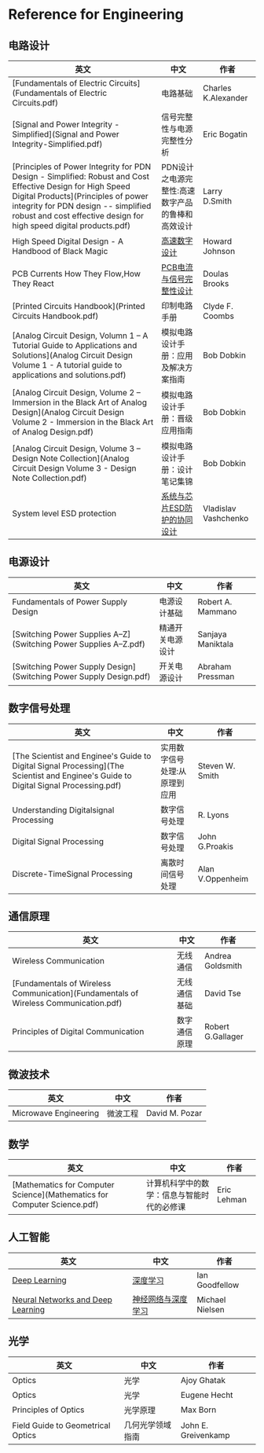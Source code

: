 # Reference for Engineering

## 电路设计

| 英文                                                         | 中文                                             | 作者                 |
| ------------------------------------------------------------ | ------------------------------------------------ | -------------------- |
| [Fundamentals of Electric Circuits](Fundamentals of Electric Circuits.pdf) | 电路基础 |Charles K.Alexander|
| [Signal and Power Integrity - Simplified](Signal and Power Integrity-Simplified.pdf) | 信号完整性与电源完整性分析                       | Eric Bogatin         |
| [Principles of Power Integrity for PDN Design - Simplified: Robust and Cost Effective Design for High Speed Digital Products](Principles of power integrity for PDN design -- simplified robust and cost effective design for high speed digital products.pdf) | PDN设计之电源完整性:高速数字产品的鲁棒和高效设计 | Larry D.Smith        |
| High Speed Digital Design - A Handbood of Black Magic        | [高速数字设计](高速数字设计.pdf)                       | Howard Johnson       |
| PCB Currents How They Flow,How They React                    | [PCB电流与信号完整性设计](PCB电流与信号完整性设计.pdf)      | Doulas Brooks        |
| [Printed Circuits Handbook](Printed Circuits Handbook.pdf)   | 印制电路手册                                     | Clyde F. Coombs      |
| [Analog Circuit Design, Volumn 1 – A Tutorial Guide to Applications and Solutions](Analog Circuit Design Volume 1 - A tutorial guide to applications and solutions.pdf) | 模拟电路设计手册：应用及解决方案指南             | Bob Dobkin           |
| [Analog Circuit Design, Volume 2 – Immersion in the Black Art of Analog Design](Analog Circuit Design Volume 2 - Immersion in the Black Art of Analog Design.pdf) | 模拟电路设计手册：晋级应用指南                   | Bob Dobkin           |
| [Analog Circuit Design, Volume 3 – Design Note Collection](Analog Circuit Design Volume 3 - Design Note Collection.pdf) | 模拟电路设计手册：设计笔记集锦                   | Bob Dobkin           |
| System level ESD protection                                  | [系统与芯片ESD防护的协同设计](系统与芯片ESD防护的协同设计.pdf) | Vladislav Vashchenko |

## 电源设计

| 英文                                                         | 中文             | 作者              |
| ------------------------------------------------------------ | ---------------- | ----------------- |
| Fundamentals of Power Supply Design                          | 电源设计基础     | Robert A. Mammano |
| [Switching Power Supplies A–Z](Switching Power Supplies A–Z.pdf) | 精通开关电源设计 | Sanjaya Maniktala |
| [Switching Power Supply Design](Switching Power Supply Design.pdf) | 开关电源设计     | Abraham Pressman  |

## 数字信号处理

| 英文                                                         | 中文                          | 作者             |
| ------------------------------------------------------------ | ----------------------------- | ---------------- |
| [The Scientist and Enginee's Guide to Digital Signal Processing](The Scientist and Enginee's Guide to Digital Signal Processing.pdf) | 实用数字信号处理:从原理到应用 | Steven W. Smith  |
| Understanding Digitalsignal Processing                       | 数字信号处理                  | R. Lyons         |
| Digital Signal Processing                                    | 数字信号处理                  | John G.Proakis   |
| Discrete-TimeSignal Processing                               | 离散时间信号处理              | Alan V.Oppenheim |

## 通信原理

| 英文                                                         | 中文         | 作者              |
| ------------------------------------------------------------ | ------------ | ----------------- |
| Wireless Communication                                       | 无线通信     | Andrea Goldsmith  |
| [Fundamentals of Wireless Communication](Fundamentals of Wireless Communication.pdf) | 无线通信基础 | David Tse         |
| Principles of Digital Communication                          | 数字通信原理 | Robert G.Gallager |

## 微波技术

| 英文                  | 中文     | 作者           |
| --------------------- | -------- | -------------- |
| Microwave Engineering | 微波工程 | David M. Pozar |

## 数学

| 英文                                                         | 中文                                       | 作者        |
| ------------------------------------------------------------ | ------------------------------------------ | ----------- |
| [Mathematics for Computer Science](Mathematics for Computer Science.pdf) | 计算机科学中的数学：信息与智能时代的必修课 | Eric Lehman |

## 人工智能

| 英文                                                         | 中文                                         | 作者            |
| ------------------------------------------------------------ | -------------------------------------------- | --------------- |
| [Deep Learning](https://www.deeplearningbook.org/)           | [深度学习](深度学习.pdf)                     | Ian Goodfellow  |
| [Neural Networks and Deep Learning](http://neuralnetworksanddeeplearning.com) | [神经网络与深度学习](神经网络与深度学习.pdf) | Michael Nielsen |

## 光学

| 英文                              | 中文             | 作者                |
| --------------------------------- | ---------------- | ------------------- |
| Optics                            | 光学             | Ajoy Ghatak         |
| Optics                            | 光学             | Eugene Hecht        |
| Principles of Optics              | 光学原理         | Max Born            |
| Field Guide to Geometrical Optics | 几何光学领域指南 | John E. Greivenkamp |